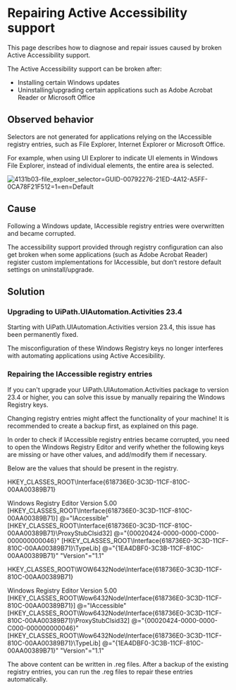 ﻿# Repairing Active Accessibility support

This page describes how to diagnose and repair issues caused by broken Active Accessibility support.

The Active Accessibility support can be broken after:

* Installing certain Windows updates
* Uninstalling/upgrading certain applications such as Adobe Acrobat Reader or Microsoft Office

## Observed behavior

Selectors are not generated for applications relying on the IAccessible registry entries, such as File Explorer, Internet Explorer or Microsoft Office.

For example, when using UI Explorer to indicate UI elements in Windows File Explorer, instead of individual elements, the entire area is selected.

![4131b03-file_exploer_selector=GUID-00792276-21ED-4A12-A5FF-0CA78F21F512=1=en=Default](/images/4131b03-file_exploer_selector=GUID-00792276-21ED-4A12-A5FF-0CA78F21F512=1=en=Default.png)


## Cause

Following a Windows update, IAccessible registry entries were overwritten and became corrupted.

The accessibility support provided through registry configuration can also get broken when some applications (such as Adobe Acrobat Reader) register custom implementations for IAccessible, but don’t restore default settings on uninstall/upgrade.


## Solution




### Upgrading to UiPath.UIAutomation.Activities 23.4

Starting with UiPath.UIAutomation.Activities version 23.4, this issue has been
            permanently fixed.

The misconfiguration of these Windows Registry keys no longer interferes with automating
            applications using Active Accesibility.


### Repairing the IAccessible registry entries

If you can't upgrade your UiPath.UIAutomation.Activities package to version 23.4 or higher, you can solve this issue by manually repairing the Windows Registry keys.

Changing registry entries might affect the functionality of your machine! It is recommended to create a backup first, as explained on this page.

In order to check if IAccessible registry entries became corrupted, you need to open the Windows Registry Editor and verify whether the following keys are missing or have other values, and add/modify them if necessary.

Below are the values that should be present in the registry.

HKEY_CLASSES_ROOT\Interface\{618736E0-3C3D-11CF-810C-00AA00389B71}

Windows Registry Editor Version 5.00
[HKEY_CLASSES_ROOT\Interface\{618736E0-3C3D-11CF-810C-00AA00389B71}]
@="IAccessible"
[HKEY_CLASSES_ROOT\Interface\{618736E0-3C3D-11CF-810C-00AA00389B71}\ProxyStubClsid32]
@="{00020424-0000-0000-C000-000000000046}"
[HKEY_CLASSES_ROOT\Interface\{618736E0-3C3D-11CF-810C-00AA00389B71}\TypeLib]
@="{1EA4DBF0-3C3B-11CF-810C-00AA00389B71}"
"Version"="1.1"

HKEY_CLASSES_ROOT\WOW6432Node\Interface\{618736E0-3C3D-11CF-810C-00AA00389B71}

Windows Registry Editor Version 5.00
[HKEY_CLASSES_ROOT\Wow6432Node\Interface\{618736E0-3C3D-11CF-810C-00AA00389B71}]
@="IAccessible"
[HKEY_CLASSES_ROOT\Wow6432Node\Interface\{618736E0-3C3D-11CF-810C-00AA00389B71}\ProxyStubClsid32]
@="{00020424-0000-0000-C000-000000000046}"
[HKEY_CLASSES_ROOT\Wow6432Node\Interface\{618736E0-3C3D-11CF-810C-00AA00389B71}\TypeLib]
@="{1EA4DBF0-3C3B-11CF-810C-00AA00389B71}"
"Version"="1.1"

The above content can be written in .reg files. After a backup of the existing registry entries, you can run the .reg files to repair these entries automatically.

